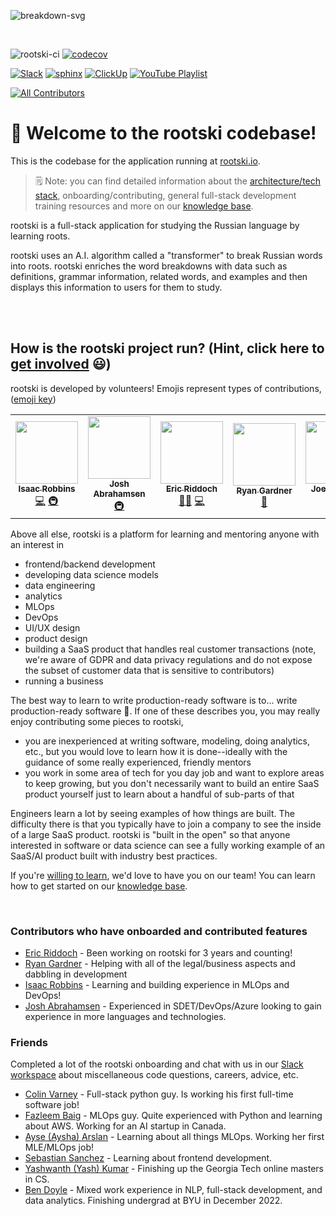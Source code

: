 ![breakdown-svg](./rootski_frontend/src/assets/images/breakdown-window.svg)

</br>

<!-- badges:
- build pass/fail (built into GitHub)
- coverage percentage (provided by codecov) -->
![rootski-ci](https://github.com/rootski-io/rootski/actions/workflows/rootski-ci.yml/badge.svg)
[![codecov](https://codecov.io/gh/rootski-io/rootski/branch/trunk/graph/badge.svg?token=YZJ0UFXNU3)](https://codecov.io/gh/rootski-io/rootski)

<!--
custom badges:
Each of these are created using a open-source, free, publically hosted service called sheilds.io
GitHub gist explaining how to make custom badges like these: https://github.com/8bitDesigner/slack-badge/blob/master/README.md
sheilds.io homepage where color choices are documented: https://shields.io/
 -->
[![Slack](https://img.shields.io/badge/chat-slack-purple.svg)](https://join.slack.com/t/rootskiio/shared_invite/zt-13avx8j84-mocJVx5wFAGNf5wUuy07OA)
[![sphinx](https://img.shields.io/badge/onboarding-knowledge%20base-blue.svg)](https://docs.rootski.io/)
[![ClickUp](https://img.shields.io/badge/ticket%20board-ClickUp-ff69b4.svg)](https://sharing.clickup.com/l/h/4-30114956-1/80ea8d248c817f3)
[![YouTube Playlist](https://img.shields.io/badge/YouTube-playlist-ff0000.svg)](https://www.youtube.com/playlist?list=PLwF2z4Iu4rabmY7RbRNetjZprLfe8qWNz)

<!-- ALL-CONTRIBUTORS-BADGE:START - Do not remove or modify this section -->
[![All Contributors](https://img.shields.io/badge/all_contributors-7-orange.svg?style=flat-square)](#contributors-)
<!-- ALL-CONTRIBUTORS-BADGE:END -->

# 📣 Welcome to the rootski codebase!

This is the codebase for the application running at [rootski.io](https://www.rootski.io).

> 🗒 Note: you can find detailed information about the [architecture/tech stack](https://docs.rootski.io/rst/architecture/index.html), onboarding/contributing, general full-stack development training resources and more on our [knowledge base](https://docs.rootski.io/).

rootski is a full-stack application for studying the Russian language by learning roots.

rootski uses an A.I. algorithm called a "transformer" to break Russian words into roots. rootski enriches
the word breakdowns with data such as definitions, grammar information, related words, and examples
and then displays this information to users for them to study.

</br></br>

## How is the rootski project run? (Hint, click here to [get involved](https://docs.rootski.io/index.html) 😃)

rootski is developed by volunteers! Emojis represent types of contributions, ([emoji key](https://allcontributors.org/docs/en/emoji-key))

<!-- ALL-CONTRIBUTORS-LIST:START - Do not remove or modify this section -->
<!-- prettier-ignore-start -->
<!-- markdownlint-disable -->
<table>
  <tr>
    <td align="center"><a href="https://github.com/ir3456"><img src="https://avatars.githubusercontent.com/u/25242220?v=4?s=100" width="100px;" alt=""/><br /><sub><b>Isaac Robbins</b></sub></a><br /><a href="https://github.com/rootski-io/rootski/commits?author=ir3456" title="Code">💻</a> <a href="#infra-ir3456" title="Infrastructure (Hosting, Build-Tools, etc)">🚇</a></td>
    <td align="center"><a href="https://github.com/jabracadabrah"><img src="https://avatars.githubusercontent.com/u/59886656?v=4?s=100" width="100px;" alt=""/><br /><sub><b>Josh Abrahamsen</b></sub></a><br /><a href="#infra-jabracadabrah" title="Infrastructure (Hosting, Build-Tools, etc)">🚇</a></td>
    <td align="center"><a href="https://github.com/phitoduck"><img src="https://avatars.githubusercontent.com/u/32227767?v=4?s=100" width="100px;" alt=""/><br /><sub><b>Eric Riddoch</b></sub></a><br /><a href="#mentoring-phitoduck" title="Mentoring">🧑‍🏫</a> <a href="https://github.com/rootski-io/rootski/commits?author=phitoduck" title="Code">💻</a></td>
    <td align="center"><a href="https://github.com/rgard90"><img src="https://avatars.githubusercontent.com/u/39572434?v=4?s=100" width="100px;" alt=""/><br /><sub><b>Ryan Gardner</b></sub></a><br /><a href="#business-rgard90" title="Business development">💼</a></td>
    <td align="center"><a href="https://github.com/Joseph-Drapeau"><img src="https://avatars.githubusercontent.com/u/36390255?v=4?s=100" width="100px;" alt=""/><br /><sub><b>Joe Drapeau</b></sub></a><br /><a href="https://github.com/rootski-io/rootski/commits?author=Joseph-Drapeau" title="Code">💻</a></td>
    <td align="center"><a href="https://github.com/EthanMWalker"><img src="https://avatars.githubusercontent.com/u/42601622?v=4?s=100" width="100px;" alt=""/><br /><sub><b>Ethan Walker</b></sub></a><br /><a href="https://github.com/rootski-io/rootski/commits?author=EthanMWalker" title="Code">💻</a></td>
    <td align="center"><a href="https://github.com/powerpufffs"><img src="https://avatars.githubusercontent.com/u/39180701?v=4?s=100" width="100px;" alt=""/><br /><sub><b>Isaac Z Tai</b></sub></a><br /><a href="https://github.com/rootski-io/rootski/pulls?q=is%3Apr+reviewed-by%3Apowerpufffs" title="Reviewed Pull Requests">👀</a></td>
    <td align="center"><a href="https://github.com/AdamLenning"><img src="https://avatars.githubusercontent.com/u/7247323?v=4?s=100" width="100px;" alt=""/><br /><sub><b>Adam Lenning</b></sub></a><br /><a href="#a11y-AdamLenning" title="Accessibility">️️️️♿️</a></td>
  </tr>
</table>

<!-- markdownlint-restore -->
<!-- prettier-ignore-end -->

<!-- ALL-CONTRIBUTORS-LIST:END -->

Above all else, rootski is a platform for learning and mentoring anyone with an interest in

- frontend/backend development
- developing data science models
- data engineering
- analytics
- MLOps
- DevOps
- UI/UX design
- product design
- building a SaaS product that handles real customer transactions (note, we're aware of GDPR and data privacy regulations and do not expose the subset of customer data that is sensitive to contributors)
- running a business

The best way to learn to write production-ready software is to... write production-ready software 🤣. If one of these describes you, you may really enjoy contributing some pieces to rootski,

- you are inexperienced at writing software, modeling, doing analytics, etc., but you would love to learn how it is done--ideally with the guidance of some really experienced, friendly mentors
- you work in some area of tech for you day job and want to explore areas to keep growing, but you don't necessarily want to build an entire SaaS product yourself just to learn about a handful of sub-parts of that

Engineers learn a lot by seeing examples of how things are built. The difficulty there is that
you typically have to join a company to see the inside of a large SaaS product. rootski is "built in the open"
so that anyone interested in software or data science can see a fully working example of an SaaS/AI
product built with industry best practices.

If you're [willing to learn](https://www.linkedin.com/posts/eric-riddoch_im-willing-to-learn-candidates-for-ds-activity-6895803295609233408-dKmu), we'd love to have you on our team! You can learn how to get started on our [knowledge base](https://www.rootski.io/).

</br>

### Contributors who have onboarded and contributed features

- [Eric Riddoch](https://ericriddoch.info) - Been working on rootski for 3 years and counting!
- [Ryan Gardner](https://www.linkedin.com/in/gardner-ryan/) - Helping with all of the legal/business aspects and dabbling in development
- [Isaac Robbins](https://www.linkedin.com/in/isaacrobbins/) - Learning and building experience in MLOps and DevOps!
- [Josh Abrahamsen](https://www.linkedin.com/in/joshabrahamsen/) - Experienced in SDET/DevOps/Azure looking to gain experience in more languages and technologies.

### Friends

Completed a lot of the rootski onboarding and chat with us in our [Slack workspace](https://join.slack.com/t/rootskiio/shared_invite/zt-13avx8j84-mocJVx5wFAGNf5wUuy07OA) about miscellaneous code questions, careers, advice, etc.

- [Colin Varney](https://www.linkedin.com/in/colin-varney-b7283135/) - Full-stack python guy. Is working his first full-time software job!
- [Fazleem Baig](https://www.linkedin.com/in/fazleem-baig/) - MLOps guy. Quite experienced with Python and learning about AWS. Working for an AI startup in Canada.
- [Ayse (Aysha) Arslan](https://www.linkedin.com/in/ayse-seyyide-arslan-5b1594137/) - Learning about all things MLOps. Working her first MLE/MLOps job!
- [Sebastian Sanchez](https://www.linkedin.com/in/sebbsanchez/) - Learning about frontend development.
- [Yashwanth (Yash) Kumar](https://www.linkedin.com/in/yashpkumar/) - Finishing up the Georgia Tech online masters in CS.
- [Ben Doyle](https://www.linkedin.com/in/benjamin-doyle/) - Mixed work experience in NLP, full-stack development, and data analytics. Finishing undergrad at BYU in December 2022.


</br></br></br></br></br>


<!--
## The Technical Stuff

### How to deploy an entire rootski environment from scratch

Going through this, you'll notice that there are several one-time, manual steps. This is common even for teams
with a heavily automated infrastructure-as-code workflow, particularly when it comes to the creation of users
and storing of credentials.

Once these steps are complete, all subsequent interactions with our rootski infrastructure can be done
using our infrastructure as code and other automation tools.

#### 1. Create an AWS account and user

1. Create an IAM user with programmatic access
2. Install the AWS CLI
3. Run `aws configure --profile rootski` and copy the credentials from step (1). Set the region to `us-west-2`.

> 🗒 Note: this IAM user will need sufficient permissions to create and access the infrastructure that will
be discussed below. This includes creating several types of infrastructure using CloudFormation.

#### 2. Create an SSH key pair

1. In the AWS console, go to EC2 and create an SSH key pair named `rootski`.
2. Download the key pair.
3. Save the key pair somewhere you won't forget. If the pair isn't already named, I like to rename them and store them at `~/.ssh/rootski/rootski.id_rsa` (private key) and `~/.ssh/rootski/rootski.id_rsa.pub` (public key).
4. Create a new GitHub account for a "Machine User". Copy/paste the contents of `rootski.id_rsa.pub` into any boxes you have to to make this work :D
this "machine user" is now authorized to clone the rootski repository!

#### 3. Create several parameters in AWS SSM Parameter Store

| Parameter      | Description |
| ----------- | ----------- |
| `/rootski/ssh/private_key`      | The contents of the private key needed to clone the `rootski` repository.       |
| `/rootski/prod/database_config`   | A stringified JSON object with database connection information (see below) |

```json
{
    "postgres_user": "rootski-db-user",
    "postgres_password": "rootski-db-pass",
    "postgres_host": "database.rootski.io",
    "postgres_port": "5432",
    "postgres_db": "rootski-db-database-name"
}
```

#### 4. Purchase a domain name that happens to be `rootski.io`

You know, the domain name `rootski.io` is hard coded in a few places throughout the rootski infrastructure.
It felt wasteful to parameterize this everywhere since... it's unlikely that we will ever change our domain name.

If we ever have a need for this, we can revisit it :D

#### 5. Create an ACM TLS certificate verified with the DNS challenge for `*.rootski.io`

You'll need to do this in the AWS console. This certificate will allow us to access `rootski.io`
and all of its subdomains over HTTPS. You'll need the ARN of this certificate for a later step.

#### 4. Create the rootski infrastructure

Before running these commands, copy/paste the ARN of the `*.rootski.io` ACM certificate
into the appropriate place in `infrastructure/iac/cloudformation/front-end/static-website.yml`.

```bash
# create the S3 bucket and Route53 hosted zone for hosting the React application as a static site
...

# create the AWS Cognito user pool
...

# create the AWS Lightsail instance with the backend database (simultaneously deploys the database)
...

# deploy the API Gateway and Lambda function
...
```

#### 5. Deploy the frontend site

```bash
make deploy-frontend
```

DONE! -->

